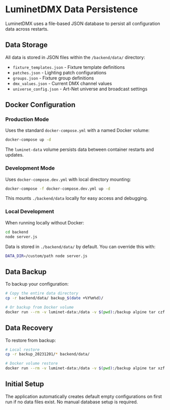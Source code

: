 # LuminetDMX Data Persistence

LuminetDMX uses a file-based JSON database to persist all configuration data across restarts.

## Data Storage

All data is stored in JSON files within the `/backend/data/` directory:

- `fixture_templates.json` - Fixture template definitions
- `patches.json` - Lighting patch configurations  
- `groups.json` - Fixture group definitions
- `dmx_values.json` - Current DMX channel values
- `universe_config.json` - Art-Net universe and broadcast settings

## Docker Configuration

### Production Mode
Uses the standard `docker-compose.yml` with a named Docker volume:

```bash
docker-compose up -d
```

The `luminet-data` volume persists data between container restarts and updates.

### Development Mode
Uses `docker-compose.dev.yml` with local directory mounting:

```bash
docker-compose -f docker-compose.dev.yml up -d
```

This mounts `./backend/data` locally for easy access and debugging.

### Local Development
When running locally without Docker:

```bash
cd backend
node server.js
```

Data is stored in `./backend/data/` by default. You can override this with:

```bash
DATA_DIR=/custom/path node server.js
```

## Data Backup

To backup your configuration:

```bash
# Copy the entire data directory
cp -r backend/data/ backup_$(date +%Y%m%d)/

# Or backup from Docker volume
docker run --rm -v luminet-data:/data -v $(pwd):/backup alpine tar czf /backup/luminet_backup.tar.gz -C /data .
```

## Data Recovery

To restore from backup:

```bash
# Local restore
cp -r backup_20231201/* backend/data/

# Docker volume restore  
docker run --rm -v luminet-data:/data -v $(pwd):/backup alpine tar xzf /backup/luminet_backup.tar.gz -C /data
```

## Initial Setup

The application automatically creates default empty configurations on first run if no data files exist. No manual database setup is required.